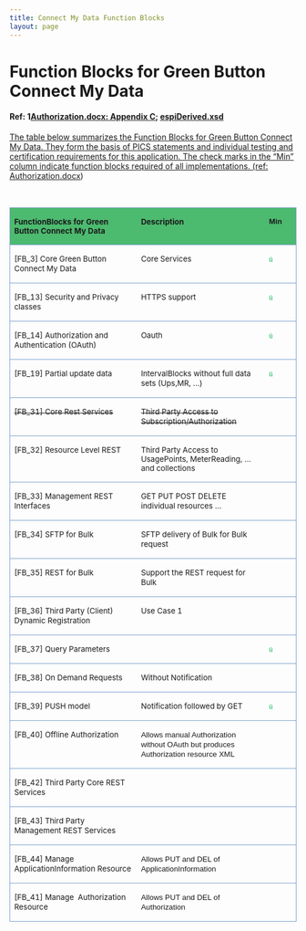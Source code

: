 ```yaml
---
title: Connect My Data Function Blocks
layout: page
---
```


<div>
<h1>Function Blocks for Green Button Connect My Data</h1>
<h4>Ref: 1<a href="http://osgug.ucaiug.org/sgsystems/OpenADE/Shared%20Documents/Testing%20and%20Certification/GreenButtonTestPlan/referenceMaterial/GreenButtonAuthorization.docx">Authorization.docx: Appendix C</a>; <a href="https://github.com/energyos/OpenESPI-Common-java/blob/master/etc/espiDerived.xsd">espiDerived.xsd</h4>
<p>The table below summarizes the Function Blocks for Green Button Connect My Data. They form the basis of PICS statements and individual testing and certification requirements for this application. The check marks in the “Min” column indicate
function blocks required of all implementations.<u></u><u></u>
(ref: <a href="">Authorization.docx</a>)</p>
<p><u></u>&nbsp;<u></u></p>
<table border="1" cellspacing="0" cellpadding="0" width="100%" style="width:100.0%;border-collapse:collapse;border:none">
<tbody>
<tr style="height:42.0pt">
<td width="44%" valign="top" style="width:44.38%;border:solid #7ba0cd 1.0pt;border-right:none;background:#4CBA6F;padding:0in 5.4pt 0in 5.4pt;height:42.0pt">
<p class="MsoNormal" style="vertical-align:bottom"><b><span style="font-size:10pt">FunctionBlocks for Green Button Connect My Data</span></b><b><span style="font-size:10.0pt;font-family:Arial;color:white"><u></u><u></u></span></b></p>
</td>
<td width="44%" valign="top" style="width:44.68%;border-top:solid #7ba0cd 1.0pt;border-left:none;border-bottom:solid #7ba0cd 1.0pt;border-right:none;background:#4CBA6F;padding:0in 5.4pt 0in 5.4pt;height:42.0pt">
<p class="MsoNormal" style="vertical-align:bottom"><b><span style="font-size:10pt">Description</span></b><b><span style="font-size:10.0pt;font-family:Arial;color:white"><u></u><u></u></span></b></p>
</td>
<td width="10%" valign="top" style="width:10.94%;border:solid #7ba0cd 1.0pt;border-left:none;background:#4CBA6F;padding:0in 5.4pt 0in 5.4pt;height:42.0pt">
<p class="MsoNormal" style="vertical-align:bottom"><b><span style="font-size:10pt;font-family:Arial">Min</span></b><b><span style="font-size:10.0pt;font-family:Arial;color:white"><u></u><u></u></span></b></p>
</td>
</tr>
<tr style="height:12.75pt">
<td width="44%" valign="top" style="width:44.38%;border-top:none;border-left:solid #7ba0cd 1.0pt;border-bottom:solid #7ba0cd 1.0pt;border-right:none;padding:0in 5.4pt 0in 5.4pt;height:12.75pt">
<p class="MsoNormal" style="line-height:12.75pt;vertical-align:bottom"><span style="font-size:10pt">[FB_3] Core Green Button Connect My Data</span><span style="font-size:10.0pt;font-family:Arial"><u></u><u></u></span></p>
</td>
<td width="44%" valign="top" style="width:44.68%;border:none;border-bottom:solid #7ba0cd 1.0pt;padding:0in 5.4pt 0in 5.4pt;height:12.75pt">
<p class="MsoNormal" style="line-height:12.75pt;vertical-align:bottom"><span style="font-size:10pt">Core Services</span><span style="font-size:10.0pt;font-family:Arial"><u></u><u></u></span></p>
</td>
<td width="10%" valign="top" style="width:10.94%;border-top:none;border-left:none;border-bottom:solid #7ba0cd 1.0pt;border-right:solid #7ba0cd 1.0pt;padding:0in 5.4pt 0in 5.4pt;height:12.75pt">
<p class="MsoNormal" style="line-height:12.75pt;vertical-align:bottom"><span style="font-size:10.0pt;font-family:Wingdings;color:#00b050">ü</span><span style="font-size:10.0pt;font-family:Arial"><u></u><u></u></span></p>
</td>
</tr>
<tr style="height:12.75pt">
<td width="44%" valign="top" style="width:44.38%;border-top:none;border-left:solid #7ba0cd 1.0pt;border-bottom:solid #7ba0cd 1.0pt;border-right:none;padding:0in 5.4pt 0in 5.4pt;height:12.75pt">
<p class="MsoNormal" style="line-height:12.75pt;vertical-align:bottom"><span style="font-size:10pt">[FB_13] Security and Privacy classes</span><span style="font-size:10.0pt;font-family:Arial"><u></u><u></u></span></p>
</td>
<td width="44%" valign="top" style="width:44.68%;border:none;border-bottom:solid #7ba0cd 1.0pt;padding:0in 5.4pt 0in 5.4pt;height:12.75pt">
<p class="MsoNormal" style="line-height:12.75pt;vertical-align:bottom"><span style="font-size:10pt">HTTPS support</span><span style="font-size:10.0pt;font-family:Arial"><u></u><u></u></span></p>
</td>
<td width="10%" valign="top" style="width:10.94%;border-top:none;border-left:none;border-bottom:solid #7ba0cd 1.0pt;border-right:solid #7ba0cd 1.0pt;padding:0in 5.4pt 0in 5.4pt;height:12.75pt">
<p class="MsoNormal" style="line-height:12.75pt;vertical-align:bottom"><span style="font-size:10.0pt;font-family:Wingdings;color:#00b050">ü</span><span style="font-size:10.0pt;font-family:Arial"><u></u><u></u></span></p>
</td>
</tr>
<tr style="height:12.75pt">
<td width="44%" valign="top" style="width:44.38%;border-top:none;border-left:solid #7ba0cd 1.0pt;border-bottom:solid #7ba0cd 1.0pt;border-right:none;padding:0in 5.4pt 0in 5.4pt;height:12.75pt">
<p class="MsoNormal" style="line-height:12.75pt;vertical-align:bottom"><span style="font-size:10pt">[FB_14] Authorization and Authentication (OAuth)</span><span style="font-size:10.0pt;font-family:Arial"><u></u><u></u></span></p>
</td>
<td width="44%" valign="top" style="width:44.68%;border:none;border-bottom:solid #7ba0cd 1.0pt;padding:0in 5.4pt 0in 5.4pt;height:12.75pt">
<p class="MsoNormal" style="line-height:12.75pt;vertical-align:bottom"><span style="font-size:10pt">Oauth</span><span style="font-size:10.0pt;font-family:Arial"><u></u><u></u></span></p>
</td>
<td width="10%" valign="top" style="width:10.94%;border-top:none;border-left:none;border-bottom:solid #7ba0cd 1.0pt;border-right:solid #7ba0cd 1.0pt;padding:0in 5.4pt 0in 5.4pt;height:12.75pt">
<p class="MsoNormal" style="line-height:12.75pt;vertical-align:bottom"><span style="font-size:10.0pt;font-family:Wingdings;color:#00b050">ü</span><span style="font-size:10.0pt;font-family:Arial"><u></u><u></u></span></p>
</td>
</tr>
<tr style="height:12.75pt">
<td width="44%" valign="top" style="width:44.38%;border-top:none;border-left:solid #7ba0cd 1.0pt;border-bottom:solid #7ba0cd 1.0pt;border-right:none;padding:0in 5.4pt 0in 5.4pt;height:12.75pt">
<p class="MsoNormal" style="line-height:12.75pt;vertical-align:bottom"><span style="font-size:10pt">[FB_19] Partial update data</span><span style="font-size:10.0pt;font-family:Arial"><u></u><u></u></span></p>
</td>
<td width="44%" valign="top" style="width:44.68%;border:none;border-bottom:solid #7ba0cd 1.0pt;padding:0in 5.4pt 0in 5.4pt;height:12.75pt">
<p class="MsoNormal" style="line-height:12.75pt;vertical-align:bottom"><span style="font-size:10pt">IntervalBlocks without full data sets (Ups,MR, …)</span><span style="font-size:10.0pt;font-family:Arial"><u></u><u></u></span></p>
</td>
<td width="10%" valign="top" style="width:10.94%;border-top:none;border-left:none;border-bottom:solid #7ba0cd 1.0pt;border-right:solid #7ba0cd 1.0pt;padding:0in 5.4pt 0in 5.4pt;height:12.75pt">
<p class="MsoNormal" style="line-height:12.75pt;vertical-align:bottom"><span style="font-size:10.0pt;font-family:Wingdings;color:#00b050">ü</span><span style="font-size:10.0pt;font-family:Arial"><u></u><u></u></span></p>
</td>
</tr>
<tr style="height:12.75pt">
<td width="44%" valign="top" style="width:44.38%;border-top:none;border-left:solid #7ba0cd 1.0pt;border-bottom:solid #7ba0cd 1.0pt;border-right:none;padding:0in 5.4pt 0in 5.4pt;height:12.75pt">
<p class="MsoNormal" style="line-height:12.75pt;vertical-align:bottom"><s><span style="font-size:10pt">[FB_31] Core Rest Services</span></s><span style="font-size:10.0pt;font-family:Arial"><u></u><u></u></span></p>
</td>
<td width="44%" valign="top" style="width:44.68%;border:none;border-bottom:solid #7ba0cd 1.0pt;padding:0in 5.4pt 0in 5.4pt;height:12.75pt">
<p class="MsoNormal" style="line-height:12.75pt;vertical-align:bottom"><s><span style="font-size:10pt">Third Party Access to Subscription/Authorization</span></s><span style="font-size:10.0pt;font-family:Arial"><u></u><u></u></span></p>
</td>
<td width="10%" valign="top" style="width:10.94%;border-top:none;border-left:none;border-bottom:solid #7ba0cd 1.0pt;border-right:solid #7ba0cd 1.0pt;padding:0in 5.4pt 0in 5.4pt;height:12.75pt">
</td>
</tr>
<tr style="height:30.0pt">
<td width="44%" valign="top" style="width:44.38%;border-top:none;border-left:solid #7ba0cd 1.0pt;border-bottom:solid #7ba0cd 1.0pt;border-right:none;padding:0in 5.4pt 0in 5.4pt;height:30.0pt">
<p class="MsoNormal" style="vertical-align:bottom"><span style="font-size:10pt">[FB_32] Resource Level REST</span><span style="font-size:10.0pt;font-family:Arial"><u></u><u></u></span></p>
</td>
<td width="44%" valign="top" style="width:44.68%;border:none;border-bottom:solid #7ba0cd 1.0pt;padding:0in 5.4pt 0in 5.4pt;height:30.0pt">
<p class="MsoNormal" style="vertical-align:bottom"><span style="font-size:10pt">Third Party Access to UsagePoints, MeterReading, … and collections</span><span style="font-size:10.0pt;font-family:Arial"><u></u><u></u></span></p>
</td>
<td width="10%" valign="top" style="width:10.94%;border-top:none;border-left:none;border-bottom:solid #7ba0cd 1.0pt;border-right:solid #7ba0cd 1.0pt;padding:0in 5.4pt 0in 5.4pt;height:30.0pt">
</td>
</tr>
<tr style="height:12.75pt">
<td width="44%" valign="top" style="width:44.38%;border-top:none;border-left:solid #7ba0cd 1.0pt;border-bottom:solid #7ba0cd 1.0pt;border-right:none;padding:0in 5.4pt 0in 5.4pt;height:12.75pt">
<p class="MsoNormal" style="line-height:12.75pt;vertical-align:bottom"><span style="font-size:10pt">[FB_33] Management REST Interfaces</span><span style="font-size:10.0pt;font-family:Arial"><u></u><u></u></span></p>
</td>
<td width="44%" valign="top" style="width:44.68%;border:none;border-bottom:solid #7ba0cd 1.0pt;padding:0in 5.4pt 0in 5.4pt;height:12.75pt">
<p class="MsoNormal" style="line-height:12.75pt;vertical-align:bottom"><span style="font-size:10pt">GET PUT POST DELETE individual resources …</span><span style="font-size:10.0pt;font-family:Arial"><u></u><u></u></span></p>
</td>
<td width="10%" valign="top" style="width:10.94%;border-top:none;border-left:none;border-bottom:solid #7ba0cd 1.0pt;border-right:solid #7ba0cd 1.0pt;padding:0in 5.4pt 0in 5.4pt;height:12.75pt">
</td>
</tr>
<tr style="height:12.75pt">
<td width="44%" valign="top" style="width:44.38%;border-top:none;border-left:solid #7ba0cd 1.0pt;border-bottom:solid #7ba0cd 1.0pt;border-right:none;padding:0in 5.4pt 0in 5.4pt;height:12.75pt">
<p class="MsoNormal" style="line-height:12.75pt;vertical-align:bottom"><span style="font-size:10pt">[FB_34] SFTP for Bulk</span><span style="font-size:10.0pt;font-family:Arial"><u></u><u></u></span></p>
</td>
<td width="44%" valign="top" style="width:44.68%;border:none;border-bottom:solid #7ba0cd 1.0pt;padding:0in 5.4pt 0in 5.4pt;height:12.75pt">
<p class="MsoNormal" style="line-height:12.75pt;vertical-align:bottom"><span style="font-size:10pt">SFTP delivery of Bulk for Bulk request</span><span style="font-size:10.0pt;font-family:Arial"><u></u><u></u></span></p>
</td>
<td width="10%" valign="top" style="width:10.94%;border-top:none;border-left:none;border-bottom:solid #7ba0cd 1.0pt;border-right:solid #7ba0cd 1.0pt;padding:0in 5.4pt 0in 5.4pt;height:12.75pt">
</td>
</tr>
<tr style="height:12.75pt">
<td width="44%" valign="top" style="width:44.38%;border-top:none;border-left:solid #7ba0cd 1.0pt;border-bottom:solid #7ba0cd 1.0pt;border-right:none;padding:0in 5.4pt 0in 5.4pt;height:12.75pt">
<p class="MsoNormal" style="line-height:12.75pt;vertical-align:bottom"><span style="font-size:10pt">[FB_35] REST for Bulk</span><span style="font-size:10.0pt;font-family:Arial"><u></u><u></u></span></p>
</td>
<td width="44%" valign="top" style="width:44.68%;border:none;border-bottom:solid #7ba0cd 1.0pt;padding:0in 5.4pt 0in 5.4pt;height:12.75pt">
<p class="MsoNormal" style="line-height:12.75pt;vertical-align:bottom"><span style="font-size:10pt">Support the REST request for Bulk</span><span style="font-size:10.0pt;font-family:Arial"><u></u><u></u></span></p>
</td>
<td width="10%" valign="top" style="width:10.94%;border-top:none;border-left:none;border-bottom:solid #7ba0cd 1.0pt;border-right:solid #7ba0cd 1.0pt;padding:0in 5.4pt 0in 5.4pt;height:12.75pt">
</td>
</tr>
<tr style="height:12.75pt">
<td width="44%" valign="top" style="width:44.38%;border-top:none;border-left:solid #7ba0cd 1.0pt;border-bottom:solid #7ba0cd 1.0pt;border-right:none;padding:0in 5.4pt 0in 5.4pt;height:12.75pt">
<p class="MsoNormal" style="line-height:12.75pt;vertical-align:bottom"><span style="font-size:10pt">[FB_36] Third Party (Client) Dynamic Registration</span><span style="font-size:10.0pt;font-family:Arial"><u></u><u></u></span></p>
</td>
<td width="44%" valign="top" style="width:44.68%;border:none;border-bottom:solid #7ba0cd 1.0pt;padding:0in 5.4pt 0in 5.4pt;height:12.75pt">
<p class="MsoNormal" style="line-height:12.75pt;vertical-align:bottom"><span style="font-size:10pt">Use Case 1</span><span style="font-size:10.0pt;font-family:Arial"><u></u><u></u></span></p>
</td>
<td width="10%" valign="top" style="width:10.94%;border-top:none;border-left:none;border-bottom:solid #7ba0cd 1.0pt;border-right:solid #7ba0cd 1.0pt;padding:0in 5.4pt 0in 5.4pt;height:12.75pt">
</td>
</tr>
<tr style="height:12.75pt">
<td width="44%" valign="top" style="width:44.38%;border-top:none;border-left:solid #7ba0cd 1.0pt;border-bottom:solid #7ba0cd 1.0pt;border-right:none;padding:0in 5.4pt 0in 5.4pt;height:12.75pt">
<p class="MsoNormal" style="line-height:12.75pt;vertical-align:bottom"><span style="font-size:10pt">[FB_37] Query Parameters</span><span style="font-size:10.0pt;font-family:Arial"><u></u><u></u></span></p>
</td>
<td width="44%" valign="top" style="width:44.68%;border:none;border-bottom:solid #7ba0cd 1.0pt;padding:0in 5.4pt 0in 5.4pt;height:12.75pt">
</td>
<td width="10%" valign="top" style="width:10.94%;border-top:none;border-left:none;border-bottom:solid #7ba0cd 1.0pt;border-right:solid #7ba0cd 1.0pt;padding:0in 5.4pt 0in 5.4pt;height:12.75pt">
<p class="MsoNormal" style="line-height:12.75pt;vertical-align:bottom"><span style="font-size:10.0pt;font-family:Wingdings;color:#00b050">ü</span><span style="font-size:10.0pt;font-family:Arial"><u></u><u></u></span></p>
</td>
</tr>
<tr style="height:12.75pt">
<td width="44%" valign="top" style="width:44.38%;border-top:none;border-left:solid #7ba0cd 1.0pt;border-bottom:solid #7ba0cd 1.0pt;border-right:none;padding:0in 5.4pt 0in 5.4pt;height:12.75pt">
<p class="MsoNormal" style="line-height:12.75pt;vertical-align:bottom"><span style="font-size:10pt">[FB_38] On Demand Requests</span><span style="font-size:10.0pt;font-family:Arial"><u></u><u></u></span></p>
</td>
<td width="44%" valign="top" style="width:44.68%;border:none;border-bottom:solid #7ba0cd 1.0pt;padding:0in 5.4pt 0in 5.4pt;height:12.75pt">
<p class="MsoNormal" style="line-height:12.75pt;vertical-align:bottom"><span style="font-size:10pt">Without Notification</span><span style="font-size:10.0pt;font-family:Arial"><u></u><u></u></span></p>
</td>
<td width="10%" valign="top" style="width:10.94%;border-top:none;border-left:none;border-bottom:solid #7ba0cd 1.0pt;border-right:solid #7ba0cd 1.0pt;padding:0in 5.4pt 0in 5.4pt;height:12.75pt">
</td>
</tr>
<tr style="height:12.75pt">
<td width="44%" valign="top" style="width:44.38%;border-top:none;border-left:solid #7ba0cd 1.0pt;border-bottom:solid #7ba0cd 1.0pt;border-right:none;padding:0in 5.4pt 0in 5.4pt;height:12.75pt">
<p class="MsoNormal" style="line-height:12.75pt;vertical-align:bottom"><span style="font-size:10pt">[FB_39] PUSH model</span><span style="font-size:10.0pt;font-family:Arial"><u></u><u></u></span></p>
</td>
<td width="44%" valign="top" style="width:44.68%;border:none;border-bottom:solid #7ba0cd 1.0pt;padding:0in 5.4pt 0in 5.4pt;height:12.75pt">
<p class="MsoNormal" style="line-height:12.75pt;vertical-align:bottom"><span style="font-size:10pt">Notification followed by GET</span><span style="font-size:10.0pt;font-family:Arial"><u></u><u></u></span></p>
</td>
<td width="10%" valign="top" style="width:10.94%;border-top:none;border-left:none;border-bottom:solid #7ba0cd 1.0pt;border-right:solid #7ba0cd 1.0pt;padding:0in 5.4pt 0in 5.4pt;height:12.75pt">
<p class="MsoNormal" style="line-height:12.75pt;vertical-align:bottom"><span style="font-size:10.0pt;font-family:Wingdings;color:#00b050">ü</span><span style="font-size:10.0pt;font-family:Arial"><u></u><u></u></span></p>
</td>
</tr>
<tr style="height:12.75pt">
<td width="44%" valign="top" style="width:44.38%;border-top:none;border-left:solid #7ba0cd 1.0pt;border-bottom:solid #7ba0cd 1.0pt;border-right:none;padding:0in 5.4pt 0in 5.4pt;height:12.75pt">
<p class="MsoNormal" style="line-height:12.75pt;vertical-align:bottom"><span style="font-size:10pt">[FB_40] Offline Authorization</span><span style="font-size:10.0pt;font-family:Arial"><u></u><u></u></span></p>
</td>
<td width="44%" valign="top" style="width:44.68%;border:none;border-bottom:solid #7ba0cd 1.0pt;padding:0in 5.4pt 0in 5.4pt;height:12.75pt">
<p class="MsoNormal" style="line-height:12.75pt;vertical-align:bottom"><span style="font-size:10pt;font-family:Arial">Allows manual Authorization without OAuth but produces Authorization resource XML</span><span style="font-size:10.0pt;font-family:Arial"><u></u><u></u></span></p>
</td>
<td width="10%" valign="top" style="width:10.94%;border-top:none;border-left:none;border-bottom:solid #7ba0cd 1.0pt;border-right:solid #7ba0cd 1.0pt;padding:0in 5.4pt 0in 5.4pt;height:12.75pt">
</td>
</tr>
<tr style="height:12.75pt">
<td width="44%" valign="top" style="width:44.38%;border-top:none;border-left:solid #7ba0cd 1.0pt;border-bottom:solid #7ba0cd 1.0pt;border-right:none;padding:0in 5.4pt 0in 5.4pt;height:12.75pt">
<p class="MsoNormal" style="line-height:12.75pt;vertical-align:bottom"><span style="font-size:10pt">[FB_42] Third Party Core REST Services</span><span style="font-size:10.0pt;font-family:Arial"><u></u><u></u></span></p>
</td>
<td width="44%" valign="top" style="width:44.68%;border:none;border-bottom:solid #7ba0cd 1.0pt;padding:0in 5.4pt 0in 5.4pt;height:12.75pt">
</td>
<td width="10%" valign="top" style="width:10.94%;border-top:none;border-left:none;border-bottom:solid #7ba0cd 1.0pt;border-right:solid #7ba0cd 1.0pt;padding:0in 5.4pt 0in 5.4pt;height:12.75pt">
</td>
</tr>
<tr style="height:12.75pt">
<td width="44%" valign="top" style="width:44.38%;border-top:none;border-left:solid #7ba0cd 1.0pt;border-bottom:solid #7ba0cd 1.0pt;border-right:none;padding:0in 5.4pt 0in 5.4pt;height:12.75pt">
<p class="MsoNormal" style="line-height:12.75pt;vertical-align:bottom"><span style="font-size:10pt">[FB_43] Third Party Management REST Services</span><span style="font-size:10.0pt;font-family:Arial"><u></u><u></u></span></p>
</td>
<td width="44%" valign="top" style="width:44.68%;border:none;border-bottom:solid #7ba0cd 1.0pt;padding:0in 5.4pt 0in 5.4pt;height:12.75pt">
</td>
<td width="10%" valign="top" style="width:10.94%;border-top:none;border-left:none;border-bottom:solid #7ba0cd 1.0pt;border-right:solid #7ba0cd 1.0pt;padding:0in 5.4pt 0in 5.4pt;height:12.75pt">
</td>
</tr>
<tr style="height:12.75pt">
<td width="44%" valign="top" style="width:44.38%;border-top:none;border-left:solid #7ba0cd 1.0pt;border-bottom:solid #7ba0cd 1.0pt;border-right:none;padding:0in 5.4pt 0in 5.4pt;height:12.75pt">
<p class="MsoNormal" style="line-height:12.75pt;vertical-align:bottom"><span style="font-size:10pt">[FB_44] Manage ApplicationInformation Resource</span><span style="font-size:10.0pt;font-family:Arial"><u></u><u></u></span></p>
</td>
<td width="44%" valign="top" style="width:44.68%;border:none;border-bottom:solid #7ba0cd 1.0pt;padding:0in 5.4pt 0in 5.4pt;height:12.75pt">
<p class="MsoNormal" style="line-height:12.75pt;vertical-align:bottom"><span style="font-size:10pt;font-family:Arial">Allows PUT and DEL of ApplicationInformation
</span><span style="font-size:10.0pt;font-family:Arial"><u></u><u></u></span></p>
</td>
<td width="10%" valign="top" style="width:10.94%;border-top:none;border-left:none;border-bottom:solid #7ba0cd 1.0pt;border-right:solid #7ba0cd 1.0pt;padding:0in 5.4pt 0in 5.4pt;height:12.75pt">
</td>
</tr>
<tr style="height:12.75pt">
<td width="44%" valign="top" style="width:44.38%;border-top:none;border-left:solid #7ba0cd 1.0pt;border-bottom:solid #7ba0cd 1.0pt;border-right:none;padding:0in 5.4pt 0in 5.4pt;height:12.75pt">
<p class="MsoNormal" style="line-height:12.75pt;vertical-align:bottom"><span style="font-size:10pt">[FB_41] Manage&nbsp; Authorization Resource</span><span style="font-size:10.0pt;font-family:Arial"><u></u><u></u></span></p>
</td>
<td width="44%" valign="top" style="width:44.68%;border:none;border-bottom:solid #7ba0cd 1.0pt;padding:0in 5.4pt 0in 5.4pt;height:12.75pt">
<p class="MsoNormal" style="line-height:12.75pt;vertical-align:bottom"><span style="font-size:10pt;font-family:Arial">Allows PUT and DEL of&nbsp; Authorization</span><span style="font-size:10.0pt;font-family:Arial"><u></u><u></u></span></p>
</td>
<td width="10%" valign="top" style="width:10.94%;border-top:none;border-left:none;border-bottom:solid #7ba0cd 1.0pt;border-right:solid #7ba0cd 1.0pt;padding:0in 5.4pt 0in 5.4pt;height:12.75pt">
</td>
</tr>
</tbody>
</table>
<p><u></u>&nbsp;<u></u></p>
</div>
